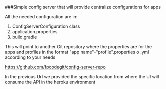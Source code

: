 ###Simple config server that will provide centralize configurations for apps

All the needed configuration are in:

1. ConfigServerConfiguration class
1. application.properties
1. build.gradle

This will point to another Git repository where the properties are for the apps and profiles 
in the format "app name"-"profile".properties o .yml according to your needs

https://github.com/fpcodegit/config-server-repo

In the previous Url we provided the specific location from where the UI will consume the API in the heroku environment